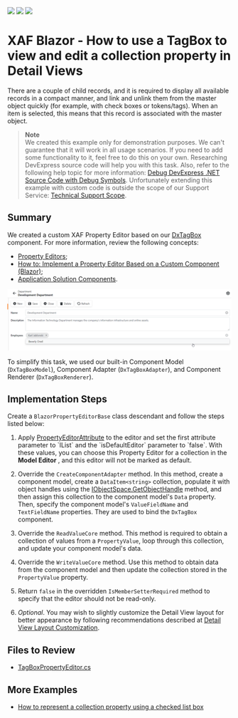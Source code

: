 <!-- default badges list -->
![](https://img.shields.io/endpoint?url=https://codecentral.devexpress.com/api/v1/VersionRange/383074518/22.2.5%2B)
[![](https://img.shields.io/badge/Open_in_DevExpress_Support_Center-FF7200?style=flat-square&logo=DevExpress&logoColor=white)](https://supportcenter.devexpress.com/ticket/details/T1011723)
[![](https://img.shields.io/badge/📖_How_to_use_DevExpress_Examples-e9f6fc?style=flat-square)](https://docs.devexpress.com/GeneralInformation/403183)
<!-- default badges end -->
# XAF Blazor - How to use a TagBox to view and edit a collection property in Detail Views

There are a couple of child records, and it is required to display all available records in a compact manner, and link and unlink them from the master object quickly (for example, with check boxes or tokens/tags). When an item is selected, this means that this record is associated with the master object.


> **Note**  
> We created this example only for demonstration purposes. We can't guarantee that it will work in all usage scenarios. If you need to add some functionality to it, feel free to do this on your own. Researching DevExpress source code will help you with this task. Also, refer to the following help topic for more information: [Debug DevExpress .NET Source Code with Debug Symbols](https://docs.devexpress.com/GeneralInformation/403656/support-debug-troubleshooting/debug-controls-with-debug-symbols). Unfortunately extending this example with custom code is outside the scope of our Support Service: [Technical Support Scope](https://www.devexpress.com/products/net/application_framework/xaf-considerations-for-newcomers.xml#support).



## Summary

We created a custom XAF Property Editor based on our [DxTagBox](https://docs.devexpress.com/Blazor/DevExpress.Blazor.DxTagBox-2) component. For more information, review the following concepts:
- [Property Editors](https://docs.devexpress.com/eXpressAppFramework/113097/concepts/ui-construction/view-items/property-editors);
- [How to: Implement a Property Editor Based on a Custom Component (Blazor)](https://docs.devexpress.com/eXpressAppFramework/402189/task-based-help/property-editors/how-to-implement-a-property-editor-based-on-custom-components-blazor?p=netstandard);
- [Application Solution Components](https://docs.devexpress.com/eXpressAppFramework/112569/concepts/application-solution-components).
<img src="./media/example.png" width="600">

To simplify this task, we used our built-in Component Model (`DxTagBoxModel`), Component Adapter (`DxTagBoxAdapter`), and Component Renderer (`DxTagBoxRenderer`).

## Implementation Steps

Create a `BlazorPropertyEditorBase` class descendant and follow the steps listed below:

1. Apply [PropertyEditorAttribute](https://docs.devexpress.com/eXpressAppFramework/DevExpress.ExpressApp.Editors.PropertyEditorAttribute.-ctor(System.Type-System.String-System.Boolean)) to the editor and set the first attribute parameter to `IList` and the `isDefaultEditor` parameter to `false`. With these values, you can choose this Property Editor for a collection in the **Model Editor** , and this editor will not be marked as default.

2. Override the `CreateComponentAdapter` method. In this method, create a component model, create a `DataItem<string>` collection, populate it with object handles using the [IObjectSpace.GetObjectHandle](https://docs.devexpress.com/eXpressAppFramework/DevExpress.ExpressApp.IObjectSpace.GetObjectHandle%28System.Object%29) method, and then assign this collection to the component model's `Data` property. Then, specify the component model's `ValueFieldName` and `TextFieldName` properties. They are used to bind the `DxTagBox` component.

3. Override the `ReadValueCore` method. This method is required to obtain a collection of values from a `PropertyValue`, loop through this collection, and update your component model's data.

4. Override the `WriteValueCore` method. Use this method to obtain data from the component model and then update the collection stored in the `PropertyValue` property.

5. Return `false` in the overridden `IsMemberSetterRequired` method to specify that the editor should not be read-only.

6. _Optional_. You may wish to slightly customize the Detail View layout for better appearance by following recommendations described at [Detail View Layout Customization](https://docs.devexpress.com/eXpressAppFramework/112817/ui-construction/views/layout/view-items-layout-customization).

## Files to Review

* [TagBoxPropertyEditor.cs](./CS/EFCore/TagBoxEditorEF/TagBoxEditorEF.Blazor.Server/Editors/TabBoxPropertyEditor/TagBoxPropertyEditor.cs) 

## More Examples
- [How to represent a collection property using a checked list box](https://github.com/DevExpress-Examples/XAF_how-to-represent-a-collection-property-using-a-checked-list-box-e1807)
